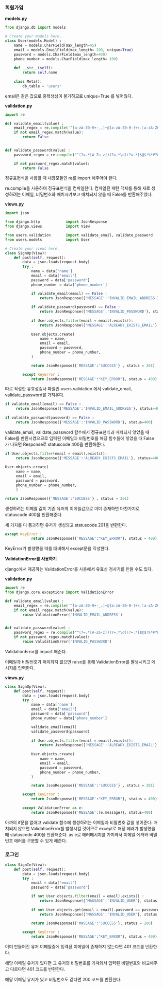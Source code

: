 ### 회원가입

**models.py**

```python
from django.db import models

# Create your models here.
class User(models.Model) :
    name = models.CharField(max_length=45)
    email = models.EmailField(max_length= 200, unique=True)
    password = models.CharField(max_length=400)
    phone_number = models.CharField(max_length= 100)
    
    def __str__(self):
        return self.name
    
    class Meta():
        db_table = 'users'
```

email은 같은 값으로 중복생성이 불가하므로 unique=True 를 넣어줬다.

**validation.py**

```python
import re

def validate_email(value) :
    email_regex = re.compile('^[a-zA-Z0-9+-_.]+@[a-zA-Z0-9-]+\.[a-zA-Z0-9-.]+$')
    if not email_regex.match(value):
        return False
        

def validate_password(value) :
    password_regex = re.compile("^(?=.*[A-Za-z])(?=.*\d)(?=.*[$@$!%*#?&])[A-Za-z\d$@$!%*#?&]{8,}$")

    if not password_regex.match(value):
        return False
```

정규표현식을 사용할 때 내장모듈인 re를 import 해주어야 한다.

re.compile을 사용하여 정규표현식을 컴파일한다. 컴파일된 패턴 객체를 통해 새로 생성하려는 이메일, 비밀번호와 매치시켜보고 매치되지 않을 때 False를 반환해주었다.

**views.py**

```python
import json

from django.http            import JsonResponse
from django.views           import View

from users.validation       import validate_email, validate_password
from users.models           import User

# Create your views here.
class SignUp(View):
    def post(self, request):
        data = json.loads(request.body)
        try :
            name = data['name']
            email = data['email']
            password = data['password']
            phone_number = data['phone_number']

            if validate_email(email) == False :
                return JsonResponse({'MESSAGE':'INVALID_EMAIL_ADDRESS'}, status=400)
            
            if validate_password(password) == False :
                return JsonResponse({'MESSAGE':'INVALID_PASSWORD'}, status=400)
            
            if User.objects.filter(email = email).exists():
                return JsonResponse({'MESSAGE':'ALREADY_EXISTS_EMAIL'}, status=400)
            
            User.objects.create(
                name = name,
                email = email,
                password = password,
                phone_number = phone_number,
            )

            return JsonResponse({'MESSAGE':'SUCCESS'} , status = 201)

        except KeyError :
            return JsonResponse({'MESSAGE':"KEY_ERROR"}, status = 400)
```

따로 작성한 유효성검사 파일인 users.validation 에서 validate_email, validate_password를 가져온다.

```python
if validate_email(email) == False :
     return JsonResponse({'MESSAGE':'INVALID_EMAIL_ADDRESS'}, status=400)
            
if validate_password(password) == False :
     return JsonResponse({'MESSAGE':'INVALID_PASSWORD'}, status=400)
```

validate_email, validate_password 함수에서 정규표현식과 매치되지 않았을 때 False를 반환시켰으므로 입력된 이메일과 비밀번호를 해당 함수들에 넣었을 때 False가 나오면 Response로 statuscode 400을 반환해준다. 

```python
if User.objects.filter(email = email).exists():
     return JsonResponse({'MESSAGE':'ALREADY_EXISTS_EMAIL'}, status=400)
            
User.objects.create(
     name = name,
     email = email,
     password = password,
     phone_number = phone_number,
     )

return JsonResponse({'MESSAGE':'SUCCESS'} , status = 201)
```

생성하려는 이메일 값이 기존 유저의 이메일값으로 이미 존재하면 마찬가지로 statuscode 400을 반환해준다.

세 가지를 다 통과하면 유저가 생성되고 statuscode 201을 반환한다.

```python
except KeyError :
            return JsonResponse({'MESSAGE':"KEY_ERROR"}, status = 400)
```

KeyError가 발생했을 때를 대비해서 except문을 작성한다.

**ValidationError를 사용하기**

django에서 제공하는 ValidationError를 사용해서 유효성 검사기를 만들 수도 있다.

**validation.py**

```python
import re
from django.core.exceptions import ValidationError

def validate_email(value) :
    email_regex = re.compile('^[a-zA-Z0-9+-_.]+@[a-zA-Z0-9-]+\.[a-zA-Z0-9-.]+$')
    if not email_regex.match(value):
        raise ValidationError('INVALID_EMAIL_ADDRESS')
        

def validate_password(value) :
    password_regex = re.compile("^(?=.*[A-Za-z])(?=.*\d)(?=.*[$@$!%*#?&])[A-Za-z\d$@$!%*#?&]{8,}$")
    if not password_regex.match(value):
        raise ValidationError('INVALID_PASSWORD')
```

ValidationError를 import 해준다.

이메일과 비밀번호가 매치되지 않으면 raise를 통해 ValidationError를 발생시키고 메시지를 입력한다.

**views.py**

```python
class SignUp(View):
    def post(self, request):
        data = json.loads(request.body)
        try :
            name = data['name']
            email = data['email']
            password = data['password']
            phone_number = data['phone_number']

            validate_email(email)
            validate_password(password)
            
            if User.objects.filter(email = email).exists():
                return JsonResponse({'MESSAGE':'ALREADY_EXISTS_EMAIL'}, status=400)
            
            User.objects.create(
                name = name,
                email = email,
                password = password,
                phone_number = phone_number,
            )

            return JsonResponse({'MESSAGE':'SUCCESS'} , status = 201)

        except KeyError :
            return JsonResponse({'MESSAGE':"KEY_ERROR"}, status = 400)
        
        except ValidationError as e:
            return JsonResponse({'MESSAGE':(e.message)}, status=400)
```

아까의 if문을 없애고 validate 함수에 생성하려는 이메일과 비밀번호 값을 넣어준다. 매치되지 않으면 ValidationError를 발생시킬 것이므로 except로 해당 에러가 발생했을 때 statuscode 400을 반환해준다. as e로 에러메시지를 가져와서 이메일 에러와 비밀번호 에러를 구분할 수 있게 해준다.

### 로그인

```python
class SignIn(View):
    def post(self, request):
        data = json.loads(request.body)
        try :
            email = data['email']
            password = data['password']

            if not User.objects.filter(email = email).exists() :
                return JsonResponse({'MASSAGE':'INVALID_USER'}, status = 401)
            
            if not User.objects.get(email = email).password == password :
                return JsonResponse({'MASSAGE':'INVALID_USER'}, status = 401)
            
            return JsonResponse({'MASSAGE':'SUCCESS'}, status = 200)

        except KeyError :
            return JsonResponse({'MESSAGE':"KEY_ERROR"}, status = 400)
```

이미 만들어진 유저 이메일중에 입력된 이메일이 존재하지 않는다면 401 코드를 반환한다.

해당 이메일 유저가 있다면 그 유저의 비밀번호를 가져와서 입력된 비밀번호와 비교해주고 다르다면 401 코드를 반환한다.

해당 이메일 유저가 있고 비밀번호도 같다면 200 코드를 반환한다.